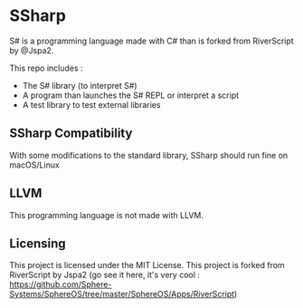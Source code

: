 # SSharp
S# is a programming language made with C# than is forked from RiverScript by @Jspa2.

This repo includes :

* The S# library (to interpret S#)
* A program than launches the S# REPL or interpret a script
* A test library to test external libraries


## SSharp Compatibility

With some modifications to the standard library, SSharp should run fine on macOS/Linux

## LLVM

This programming language is not made with LLVM.

## Licensing

This project is licensed under the MIT License.
This project is forked from RiverScript by Jspa2 (go see it here, it's very cool : https://github.com/Sphere-Systems/SphereOS/tree/master/SphereOS/Apps/RiverScript)
